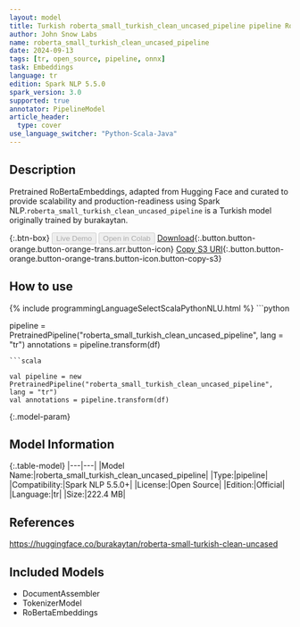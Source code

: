 ```yaml
---
layout: model
title: Turkish roberta_small_turkish_clean_uncased_pipeline pipeline RoBertaEmbeddings from burakaytan
author: John Snow Labs
name: roberta_small_turkish_clean_uncased_pipeline
date: 2024-09-13
tags: [tr, open_source, pipeline, onnx]
task: Embeddings
language: tr
edition: Spark NLP 5.5.0
spark_version: 3.0
supported: true
annotator: PipelineModel
article_header:
  type: cover
use_language_switcher: "Python-Scala-Java"
---
```


## Description

Pretrained RoBertaEmbeddings, adapted from Hugging Face and curated to provide scalability and production-readiness using Spark NLP.`roberta_small_turkish_clean_uncased_pipeline` is a Turkish model originally trained by burakaytan.

{:.btn-box}
<button class="button button-orange" disabled>Live Demo</button>
<button class="button button-orange" disabled>Open in Colab</button>
[Download](https://s3.amazonaws.com/auxdata.johnsnowlabs.com/public/models/roberta_small_turkish_clean_uncased_pipeline_tr_5.5.0_3.0_1726264761396.zip){:.button.button-orange.button-orange-trans.arr.button-icon}
[Copy S3 URI](s3://auxdata.johnsnowlabs.com/public/models/roberta_small_turkish_clean_uncased_pipeline_tr_5.5.0_3.0_1726264761396.zip){:.button.button-orange.button-orange-trans.button-icon.button-copy-s3}

## How to use



<div class="tabs-box" markdown="1">
{% include programmingLanguageSelectScalaPythonNLU.html %}
```python

pipeline = PretrainedPipeline("roberta_small_turkish_clean_uncased_pipeline", lang = "tr")
annotations =  pipeline.transform(df)   

```
```scala

val pipeline = new PretrainedPipeline("roberta_small_turkish_clean_uncased_pipeline", lang = "tr")
val annotations = pipeline.transform(df)

```
</div>

{:.model-param}
## Model Information

{:.table-model}
|---|---|
|Model Name:|roberta_small_turkish_clean_uncased_pipeline|
|Type:|pipeline|
|Compatibility:|Spark NLP 5.5.0+|
|License:|Open Source|
|Edition:|Official|
|Language:|tr|
|Size:|222.4 MB|

## References

https://huggingface.co/burakaytan/roberta-small-turkish-clean-uncased

## Included Models

- DocumentAssembler
- TokenizerModel
- RoBertaEmbeddings